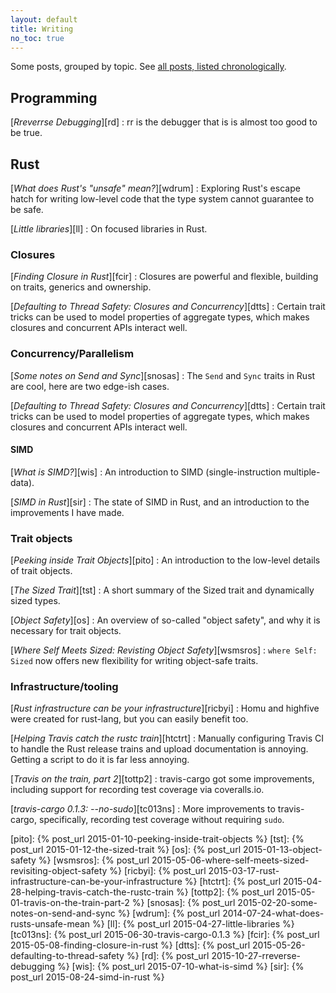 ```yaml
---
layout: default
title: Writing
no_toc: true
---
```


Some posts, grouped by topic. See [all posts, listed chronologically](/blog).


## Programming

[*Rreverrse Debugging*][rd]
: rr is the debugger that is is almost too good to be true.

## Rust

[*What does Rust's "unsafe" mean?*][wdrum]
: Exploring Rust's escape hatch for writing low-level code that the
    type system cannot guarantee to be safe.

[*Little libraries*][ll]
: On focused libraries in Rust.

### Closures

[*Finding Closure in Rust*][fcir]
: Closures are powerful and flexible, building on traits,
  generics and ownership.

[*Defaulting to Thread Safety: Closures and Concurrency*][dtts]
: Certain trait tricks can be used to model properties of aggregate
  types, which makes closures and concurrent APIs interact well.

### Concurrency/Parallelism

[*Some notes on Send and Sync*][snosas]
: The `Send` and `Sync` traits in Rust are cool, here are two edge-ish
  cases.

[*Defaulting to Thread Safety: Closures and Concurrency*][dtts]
: Certain trait tricks can be used to model properties of aggregate
  types, which makes closures and concurrent APIs interact well.

#### SIMD

[*What is SIMD?*][wis]
: An introduction to SIMD (single-instruction multiple-data).

[*SIMD in Rust*][sir]
: The state of SIMD in Rust, and an introduction to the improvements I have made.

### Trait objects

[*Peeking inside Trait Objects*][pito]
: An introduction to the low-level details of trait objects.

[*The Sized Trait*][tst]
: A short summary of the Sized trait and dynamically sized types.

[*Object Safety*][os]
: An overview of so-called "object safety", and why it is necessary
   for trait objects.

[*Where Self Meets Sized: Revisting Object Safety*][wsmsros]
: `where Self: Sized` now offers new flexibility for writing
   object-safe traits.

### Infrastructure/tooling

[*Rust infrastructure can be your infrastructure*][ricbyi]
: Homu and highfive were created for rust-lang, but you can easily
  benefit too.

[*Helping Travis catch the rustc train*][htctrt]
: Manually configuring Travis CI to handle the Rust release trains and
  upload documentation is annoying. Getting a script to do it is far
  less annoying.

[*Travis on the train, part 2*][tottp2]
: travis-cargo got some improvements, including support for recording
  test coverage via coveralls.io.

[*travis-cargo 0.1.3: --no-sudo*][tc013ns]
: More improvements to travis-cargo, specifically, recording test coverage
  without requiring `sudo`.

[pito]: {% post_url 2015-01-10-peeking-inside-trait-objects %}
[tst]: {% post_url 2015-01-12-the-sized-trait %}
[os]: {% post_url 2015-01-13-object-safety %}
[wsmsros]: {% post_url 2015-05-06-where-self-meets-sized-revisiting-object-safety %}
[ricbyi]: {% post_url 2015-03-17-rust-infrastructure-can-be-your-infrastructure %}
[htctrt]: {% post_url 2015-04-28-helping-travis-catch-the-rustc-train %}
[tottp2]: {% post_url 2015-05-01-travis-on-the-train-part-2 %}
[snosas]: {% post_url 2015-02-20-some-notes-on-send-and-sync %}
[wdrum]: {% post_url 2014-07-24-what-does-rusts-unsafe-mean %}
[ll]: {% post_url 2015-04-27-little-libraries %}
[tc013ns]: {% post_url 2015-06-30-travis-cargo-0.1.3 %}
[fcir]: {% post_url 2015-05-08-finding-closure-in-rust %}
[dtts]: {% post_url 2015-05-26-defaulting-to-thread-safety %}
[rd]: {% post_url 2015-10-27-rreverse-debugging %}
[wis]: {% post_url 2015-07-10-what-is-simd %}
[sir]: {% post_url 2015-08-24-simd-in-rust %}
